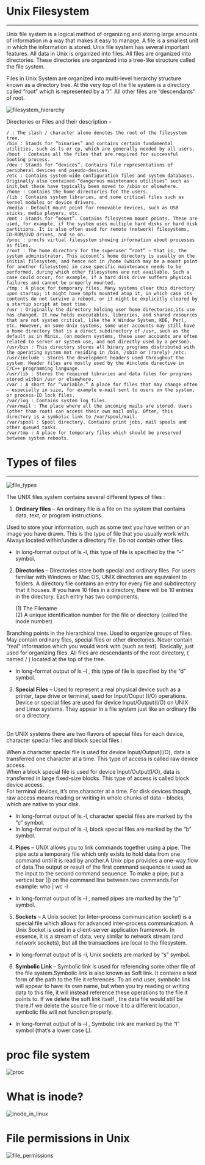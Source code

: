 # Unix Filesystem

---

Unix file system is a logical method of organizing and storing large amounts of information in a way that makes it easy to manage. A file is a smallest unit in which the information is stored. Unix file system has several important features. All data in Unix is organized into files. All files are organized into directories. These directories are organized into a tree-like structure called the file system.

Files in Unix System are organized into multi-level hierarchy structure known as a directory tree. At the very top of the file system is a directory called “root” which is represented by a “/”. All other files are “descendants” of root.

![filesystem_hierarchy](.images/fileystem_hierarchy.png)

Directories or Files and their description –

```
/ : The slash / character alone denotes the root of the filesystem tree.
/bin : Stands for “binaries” and contains certain fundamental utilities, such as ls or cp, which are generally needed by all users.
/boot : Contains all the files that are required for successful booting process.
/dev : Stands for “devices”. Contains file representations of peripheral devices and pseudo-devices.
/etc : Contains system-wide configuration files and system databases. Originally also contained “dangerous maintenance utilities” such as init,but these have typically been moved to /sbin or elsewhere.
/home : Contains the home directories for the users.
/lib : Contains system libraries, and some critical files such as kernel modules or device drivers.
/media : Default mount point for removable devices, such as USB sticks, media players, etc.
/mnt : Stands for “mount”. Contains filesystem mount points. These are used, for example, if the system uses multiple hard disks or hard disk partitions. It is also often used for remote (network) filesystems, CD-ROM/DVD drives, and so on.
/proc : procfs virtual filesystem showing information about processes as files.
/root : The home directory for the superuser “root” – that is, the system administrator. This account’s home directory is usually on the initial filesystem, and hence not in /home (which may be a mount point for another filesystem) in case specific maintenance needs to be performed, during which other filesystems are not available. Such a case could occur, for example, if a hard disk drive suffers physical failures and cannot be properly mounted.
/tmp : A place for temporary files. Many systems clear this directory upon startup; it might have tmpfs mounted atop it, in which case its contents do not survive a reboot, or it might be explicitly cleared by a startup script at boot time.
/usr : Originally the directory holding user home directories,its use has changed. It now holds executables, libraries, and shared resources that are not system critical, like the X Window System, KDE, Perl, etc. However, on some Unix systems, some user accounts may still have a home directory that is a direct subdirectory of /usr, such as the default as in Minix. (on modern systems, these user accounts are often related to server or system use, and not directly used by a person).
/usr/bin : This directory stores all binary programs distributed with the operating system not residing in /bin, /sbin or (rarely) /etc.
/usr/include : Stores the development headers used throughout the system. Header files are mostly used by the #include directive in C/C++ programming language.
/usr/lib : Stores the required libraries and data files for programs stored within /usr or elsewhere.
/var : A short for “variable.” A place for files that may change often – especially in size, for example e-mail sent to users on the system, or process-ID lock files.
/var/log : Contains system log files.
/var/mail : The place where all the incoming mails are stored. Users (other than root) can access their own mail only. Often, this directory is a symbolic link to /var/spool/mail.
/var/spool : Spool directory. Contains print jobs, mail spools and other queued tasks.
/var/tmp : A place for temporary files which should be preserved between system reboots.
```

# Types of files

---

![file_types](.images/file_types.png)


The UNIX files system contains several different types of files :

1. <b>Ordinary files</b> – An ordinary file is a file on the system that contains data, text, or program instructions.

Used to store your information, such as some text you have written or an image you have drawn. This is the type of file that you usually work with. <br />
Always located within/under a directory file.
Do not contain other files.

* In long-format output of ls -l, this type of file is specified by the “-” symbol.


2. <b>Directories</b> – Directories store both special and ordinary files. For users familiar with Windows or Mac OS, UNIX directories are equivalent to folders. A directory file contains an entry for every file and subdirectory that it houses. If you have 10 files in a directory, there will be 10 entries in the directory. Each entry has two components. <br />

    (1) The Filename <br />
    (2) A unique identification number for the file or directory (called the inode number) <br />

Branching points in the hierarchical tree.
Used to organize groups of files.
May contain ordinary files, special files or other directories.
Never contain “real” information which you would work with (such as text). Basically, just used for organizing files.
All files are descendants of the root directory, ( named / ) located at the top of the tree. <br />

* In long-format output of ls –l , this type of file is specified by the “d” symbol.

3. <b>Special Files</b> – Used to represent a real physical device such as a printer, tape drive or terminal, used for Input/Ouput (I/O) operations. Device or special files are used for device Input/Output(I/O) on UNIX and Linux systems. They appear in a file system just like an ordinary file or a directory.
<br />
On UNIX systems there are two flavors of special files for each device, character special files and block special files :
<br />

When a character special file is used for device Input/Output(I/O), data is transferred one character at a time. This type of access is called raw device access.
<br />
When a block special file is used for device Input/Output(I/O), data is transferred in large fixed-size blocks. This type of access is called block device access.
<br />
For terminal devices, it’s one character at a time. For disk devices though, raw access means reading or writing in whole chunks of data – blocks, which are native to your disk. <br />

* In long-format output of ls -l, character special files are marked by the “c” symbol.<br />
* In long-format output of ls -l, block special files are marked by the “b” symbol.<br />


4. <b>Pipes</b> – UNIX allows you to link commands together using a pipe. The pipe acts a temporary file which only exists to hold data from one command until it is read by another.A Unix pipe provides a one-way flow of data.The output or result of the first command sequence is used as the input to the second command sequence. To make a pipe, put a vertical bar (|) on the command line between two commands.For example: who | wc -l

* In long-format output of ls –l , named pipes are marked by the “p” symbol.


5. <b>Sockets</b> – A Unix socket (or Inter-process communication socket) is a special file which allows for advanced inter-process communication. A Unix Socket is used in a client-server application framework. In essence, it is a stream of data, very similar to network stream (and network sockets), but all the transactions are local to the filesystem.

* In long-format output of ls -l, Unix sockets are marked by “s” symbol.

6. <b>Symbolic Link</b> – Symbolic link is used for referencing some other file of the file system.Symbolic link is also known as Soft link. It contains a text form of the path to the file it references. To an end user, symbolic link will appear to have its own name, but when you try reading or writing data to this file, it will instead reference these operations to the file it points to. If we delete the soft link itself , the data file would still be there.If we delete the source file or move it to a different location, symbolic file will not function properly.

* In long-format output of ls –l , Symbolic link are marked by the “l” symbol (that’s a lower case L).

# proc file system 

![proc](.images/proc.png)

# What is inode?

![inode_in_linux](.images/inodes.png)


# File permissions in Unix

![file_permissions](.images/Unix_file_permissions.jpg)

